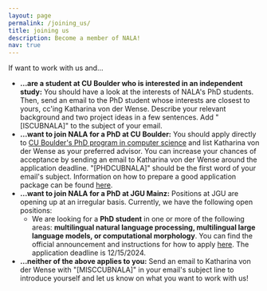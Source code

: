 ```yaml
---
layout: page
permalink: /joining_us/
title: joining us
description: Become a member of NALA!
nav: true
---
```


If want to work with us and...<br>
<ul>
<li> <b>...are a student at CU Boulder who is interested in an independent study:</b> You should have a look at the interests of NALA's PhD students. Then, send an email to the PhD student whose interests are closest to yours, cc'ing Katharina von der Wense. Describe your relevant background and two project ideas in a few sentences. Add "[ISCUBNALA]" to the subject of your email.
<li> <b>...want to join NALA for a PhD at CU Boulder:</b> You should apply directly to <a target="_blank" href="https://www.colorado.edu/cs/admissions/graduate-admissions">CU Boulder's PhD program in computer science</a> and list Katharina von der Wense as your preferred advisor. You can increase your chances of acceptance by sending an email to Katharina von der Wense around the application deadline. "[PHDCUBNALA]" should be the first word of your email's subject. Information on how to prepare a good application package can be found <a target="_blank" href="https://www.colorado.edu/cs/admissions/graduate-admissions/how-apply">here</a>. 
<li> <b>...want to join NALA for a PhD at JGU Mainz:</b> Positions at JGU are opening up at an irregular basis. Currently, we have the following open positions:
    <ul>
    <li> We are looking for a <b>PhD student</b> in one or more of the following areas: <b>multilingual natural language processing, multilingual large language models, or computational morphology</b>. You can find the official announcement and instructions for how to apply <a target="_blank" href="/assets/pdf/Jobs/202411_PhDPosition.pdf">here</a>. The application deadline is 12/15/2024. 
    </li>
    </ul>
<li> <b>...neither of the above applies to you:</b> Send an email to Katharina von der Wense with "[MISCCUBNALA]" in your email's subject line to introduce yourself and let us know on what you want to work with us!


